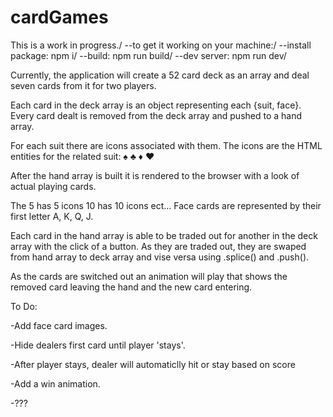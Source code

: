 # cardGames

This is a work in progress./
--to get it working on your machine:/
--install package: npm i/
--build: npm run build/
--dev server: npm run dev/

Currently, the application will create a 52 card deck as an array and deal seven cards from it for two players.

Each card in the deck array is an object representing each {suit, face}.
Every card dealt is removed from the deck array and pushed to a hand array.

For each suit there are icons associated with them. The icons are the HTML entities for the related suit: &#9824; &#9827; &#9830; &#9829;

After the hand array is built it is rendered to the browser with a look of actual playing cards. 

The 5 has 5 icons 10 has 10 icons ect... Face cards are represented by their first letter A, K, Q, J.

Each card in the hand array is able to be traded out for another in the deck array with the click of a button. As they are traded out, they are swaped from hand array to deck array and vise versa using .splice() and .push().

As the cards are switched out an animation will play that shows the removed card leaving the hand and the new card entering.

To Do:

-Add face card images.

-Hide dealers first card until player 'stays'.

-After player stays, dealer will automaticlly hit or stay based on score

-Add a win animation.

-???

